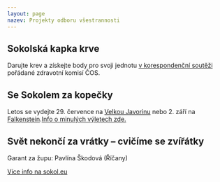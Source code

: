 ```yaml
---
layout: page
nazev: Projekty odboru všestrannosti
---
```


## Sokolská kapka krve

Darujte krev a získejte body pro svoji jednotu [v korespondenční soutěži](http://sokol.eu/obsah/5488/sokolska-kapka-krve) pořádané zdravotní komisí ČOS.

## Se Sokolem za kopečky

Letos se vydejte 29. července na [Velkou Javorinu](https://cs.wikipedia.org/wiki/Velk%C3%A1_Javo%C5%99ina) nebo 2. září na [Falkenstein](https://cs.wikipedia.org/wiki/Falkenstein).[Info o minulých výletech zde.](http://sokol.eu/obsah/5421/se-sokolem-za-kopecky)

## Svět nekončí za vrátky – cvičíme se zvířátky

Garant za župu: Pavlína Škodová (Říčany)

[Více info na sokol.eu](http://sokol.eu/obsah/5462/projekt-pro-predskolni-deti)